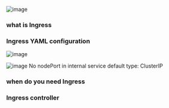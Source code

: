 ![image](https://user-images.githubusercontent.com/35073431/206933859-cfe7942c-48e0-427f-8300-edbb6b15b547.png)



### what is Ingress

### Ingress YAML configuration
![image](https://user-images.githubusercontent.com/35073431/206933679-134d5fcf-4a55-4f6e-961d-2795874676dc.png)

![image](https://user-images.githubusercontent.com/35073431/206933710-62b4f9df-8b74-45ca-9fbe-a4b454bdc86e.png)
No nodePort in internal service
default type: ClusterIP

### when do you need Ingress

### Ingress controller
